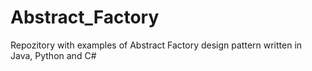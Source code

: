 # Abstract_Factory
Repozitory with examples of Abstract Factory design pattern written in Java, Python and C#
